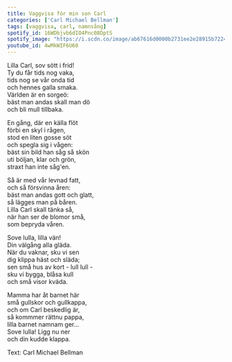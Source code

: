 ```yaml
---
title: Vaggvisa för min son Carl
categories: ['Carl Michael Bellman']
tags: [vaggvisa, carl, namnsång]
spotify_id: 16WDbjvb6dIO4Pnc08DptS
spotify_image: "https://i.scdn.co/image/ab67616d0000b2731ee2e28915b722463a09200d"
youtube_id: 4wMkWIF6U60
---
```


Lilla Carl, sov sött i frid!  
Ty du får tids nog vaka,  
tids nog se vår onda tid  
och hennes galla smaka.  
Världen är en sorgeö:  
bäst man andas skall man dö  
och bli mull tillbaka.

En gång, där en källa flöt  
förbi en skyl i rågen,  
stod en liten gosse söt  
och spegla sig i vågen:  
bäst sin bild han såg så skön  
uti böljan, klar och grön,  
straxt han inte såg'en.

Så är med vår levnad fatt,  
och så försvinna åren:  
bäst man andas gott och glatt,  
så lägges man på båren.  
Lilla Carl skall tänka så,  
när han ser de blomor små,  
som bepryda våren.

Sove lulla, lilla vän!  
Din välgång alla gläda.  
När du vaknar, sku vi sen  
dig klippa häst och släda;  
sen små hus av kort - lull lull -  
sku vi bygga, blåsa kull  
och små visor kväda.

Mamma har åt barnet här  
små gullskor och gullkappa,  
och om Carl beskedlig är,  
så kommmer rättnu pappa,  
lilla barnet namnam ger...  
Sove lulla! Ligg nu ner  
och din kudde klappa.


Text: Carl Michael Bellman
